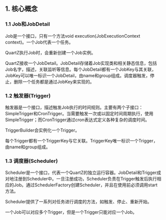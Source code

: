 ## 1. 核心概念

### 1.1 Job和JobDetail

Job是一个接口，只有一个方法void execution(JobExecutionContext context)。一个Job代表一个任务。

QuartZ执行Job时，会重新创建一个Job实例。

QuartZ接收一个JobDetail。JobDetail存储着Job实现类和相关静态信息，包括Job名字，描述，关联监听等信息。每个JobDetail都有一个JobKey与其关联，JobKey可以唯一标识一个JobDetail，由name和group组成。调度器触发，停止，删除一个任务都是通过JobKey来实现的。

### 1.2 触发器(Trigger)

触发器是一个接口，描述触发Job执行的时间规则。主要有两个子接口：SimpleTrigger和CronTrigger。当需要触发一次或以固定时间周期执行，使用SimpleTrigger；而CronTrigger通过cron表达式定义各种复杂的调度时间。

TriggerBuilder会实例化一个Trigger。

每个Trigger都有一个TriggerKey与它关联。TriggerKey唯一标识一个Trigger，由name和group组成。

### 1.3 调度器(Scheduler)

Scheduler是一个接口，代表一个QuartZ的独立运行容器。JobDetail和Trigger成对地注册到Scheduler中。一旦注册成功，Scheduler负责在Trigger触发后执行相应的Job。通过SchedulerFactory创建Scheduler，并且在使用前必须调用start方法。

Scheduler提供了一系列对任务进行调度的方法，如触发、停止、重新开始。

一个Job可以对应多个Trigger，但是一个Trigger只能对应一个Job。


